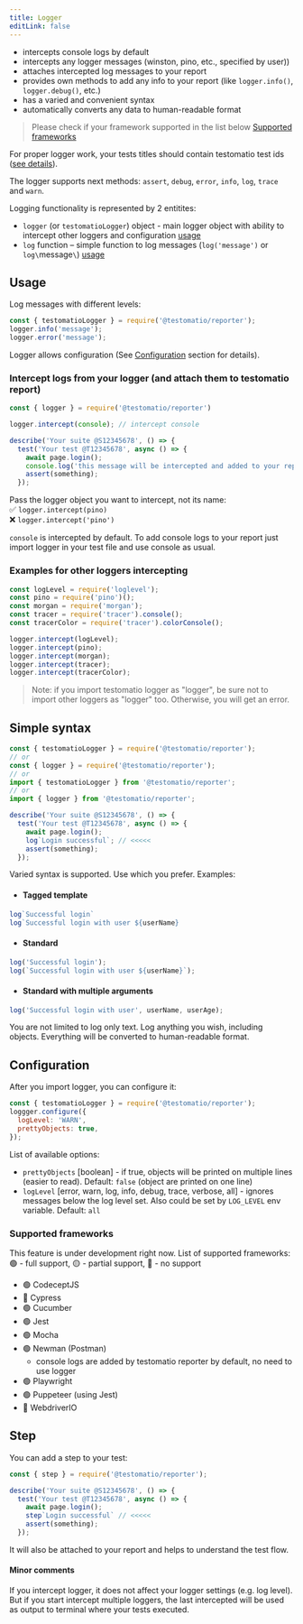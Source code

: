 ```yaml
---
title: Logger
editLink: false
---
```




- intercepts console logs by default
- intercepts any logger messages (winston, pino, etc., specified by user))
- attaches intercepted log messages to your report
- provides own methods to add any info to your report (like `logger.info()`, `logger.debug()`, etc.)
- has a varied and convenient syntax
- automatically converts any data to human-readable format

> Please check if your framework supported in the list below [Supported frameworks](#supported-frameworks)

For proper logger work, your tests titles should contain testomatio test ids ([see details](https://docs.testomat.io/usage/continuous-integration/#assigning-ids)).

The logger supports next methods: `assert`, `debug`, `error`, `info`, `log`, `trace` and `warn`.

Logging functionality is represented by 2 entitites:

- `logger` (or `testomatioLogger`) object - main logger object with ability to intercept other loggers and configuration [usage](#usage)
- `log` function – simple function to log messages (`log('message')` or `log\`message`\`) [usage](#simple-syntax)

## Usage

Log messages with different levels:

```javascript
const { testomatioLogger } = require('@testomatio/reporter');
logger.info('message');
logger.error('message');
```

<!--
Shorter syntax:
```javascript
const { log } = require('@testomatio/reporter')
log('message');
``` -->

Logger allows configuration (See [Configuration](#configuration) section for details).

### Intercept logs from your logger (and attach them to testomatio report)

```javascript
const { logger } = require('@testomatio/reporter')

logger.intercept(console); // intercept console

describe('Your suite @S12345678', () => {
  test('Your test @T12345678', async () => {
    await page.login();
    console.log('this message will be intercepted and added to your report'); // <<
    assert(something);
  });
```

Pass the logger object you want to intercept, not its name:\
✅ `logger.intercept(pino)`\
❌ `logger.intercept('pino')`

`console` is intercepted by default. To add console logs to your report just import logger in your test file and use console as usual.

### Examples for other loggers intercepting

```javascript
const logLevel = require('loglevel');
const pino = require('pino')();
const morgan = require('morgan');
const tracer = require('tracer').console();
const tracerColor = require('tracer').colorConsole();

logger.intercept(logLevel);
logger.intercept(pino);
logger.intercept(morgan);
logger.intercept(tracer);
logger.intercept(tracerColor);
```

> Note: if you import testomatio logger as "logger", be sure not to import other loggers as "logger" too. Otherwise, you will get an error.

## Simple syntax

```javascript
const { testomatioLogger } = require('@testomatio/reporter');
// or
const { logger } = require('@testomatio/reporter');
// or
import { testomatioLogger } from '@testomatio/reporter';
// or
import { logger } from '@testomatio/reporter';

describe('Your suite @S12345678', () => {
  test('Your test @T12345678', async () => {
    await page.login();
    log`Login successful`; // <<<<<
    assert(something);
  });
```

Varied syntax is supported. Use which you prefer. Examples:

- #### Tagged template

```javascript
log`Successful login`
log`Successful login with user ${userName}
```

- #### Standard

```javascript
log('Successful login');
log(`Successful login with user ${userName}`);
```

- #### Standard with multiple arguments

```javascript
log('Successful login with user', userName, userAge);
```

You are not limited to log only text. Log anything you wish, including objects. Everything will be converted to human-readable format.

## Configuration

After you import logger, you can configure it:

```javascript
const { testomatioLogger } = require('@testomatio/reporter');
loggger.configure({
  logLevel: 'WARN',
  prettyObjects: true,
});
```

List of available options:

- `prettyObjects` [boolean] - if true, objects will be printed on multiple lines (easier to read). Default: `false` (object are printed on one line)
- `logLevel` [error, warn, log, info, debug, trace, verbose, all] - ignores messages below the log level set. Also could be set by `LOG_LEVEL` env variable. Default: `all`

### Supported frameworks

This feature is under development right now. List of supported frameworks:
🟢 - full support, 🟡 - partial support, 🔴 - no support

- 🟢 CodeceptJS
- 🔴 Cypress
- 🟢 Cucumber
- 🟢 Jest
- 🟢 Mocha
- 🟢 Newman (Postman)
  - console logs are added by testomatio reporter by default, no need to use logger
- 🟢 Playwright
- 🟢 Puppeteer (using Jest)
- 🔴 WebdriverIO

## Step

You can add a step to your test:

```javascript
const { step } = require('@testomatio/reporter');

describe('Your suite @S12345678', () => {
  test('Your test @T12345678', async () => {
    await page.login();
    step`Login successful` // <<<<<
    assert(something);
  });
```

It will also be attached to your report and helps to understand the test flow.

#### Minor comments

If you intercept logger, it does not affect your logger settings (e.g. log level). But if you start intercept multiple loggers, the last intercepted will be used as output to terminal where your tests executed.

